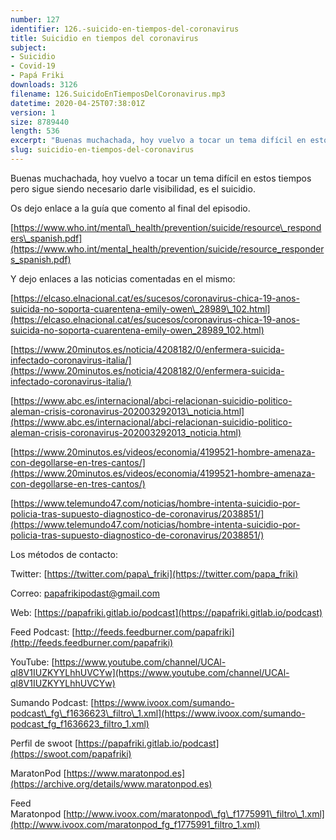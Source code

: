 ```yaml
---
number: 127
identifier: 126.-suicido-en-tiempos-del-coronavirus
title: Suicidio en tiempos del coronavirus
subject:
- Suicidio
- Covid-19
- Papá Friki
downloads: 3126
filename: 126.SuicidoEnTiemposDelCoronavirus.mp3
datetime: 2020-04-25T07:38:01Z
version: 1
size: 8789440
length: 536
excerpt: "Buenas muchachada, hoy vuelvo a tocar un tema difícil en estos tiempos pero sigue siendo necesario darle visibilidad, es el suicidio.\n\nOs dejo enlace a la guía que comento al final del episodio.\n\n[https://www.who.int/mental\\_health/prevention/suicide/resource\\_responders\\_spanish.pdf](https://www.who.int/mental_health/prevention/suicide/resource_responders_spanish.pdf)  \n\nY dejo enlaces a las noticias comentadas en el mismo:\n\n[https://elcaso.elnacional.cat/es/sucesos/coronavirus-chica-19-anos-suicida-no-soporta-cuarentena-emily-owen\\_28989\\_102.html](https://elcaso.elnacional.cat/es/sucesos/coronavirus-chica-19-anos-suicida-no-soporta-cuarentena-emily-owen_28989_102.html)\n\n[https://www.20minutos.es/noticia/4208182/0/enfermera-suicida-infectado-coronavirus-italia/](https://www.20minutos.es/noticia/4208182/0/enfermera-suicida-infectado-coronavirus-italia/)\n\n[https://www.abc.es/internacional/abci-relacionan-suicidio-politico-aleman-crisis-coronavirus-202003292013\\_noticia.html](https://www.abc.es/internacional/abci-relacionan-suicidio-politico-aleman-crisis-coronavirus-202003292013_noticia.html)\n\n[https://www.20minutos.es/videos/economia/4199521-hombre-amenaza-con-degollarse-en-tres-cantos/](https://www.20minutos.es/videos/economia/4199521-hombre-amenaza-con-degollarse-en-tres-cantos/)\n\n[https://www.telemundo47.com/noticias/hombre-intenta-suicidio-por-policia-tras-supuesto-diagnostico-de-coronavirus/2038851/](https://www.telemundo47.com/noticias/hombre-intenta-suicidio-por-policia-tras-supuesto-diagnostico-de-coronavirus/2038851/)\n\nLos métodos de contacto:  \n\nTwitter: [https://twitter.com/papa\\_friki](https://twitter"
slug: suicidio-en-tiempos-del-coronavirus
---
```

Buenas muchachada, hoy vuelvo a tocar un tema difícil en estos tiempos pero sigue siendo necesario darle visibilidad, es el suicidio.

Os dejo enlace a la guía que comento al final del episodio.

[https://www.who.int/mental\_health/prevention/suicide/resource\_responders\_spanish.pdf](https://www.who.int/mental_health/prevention/suicide/resource_responders_spanish.pdf)

Y dejo enlaces a las noticias comentadas en el mismo:

[https://elcaso.elnacional.cat/es/sucesos/coronavirus-chica-19-anos-suicida-no-soporta-cuarentena-emily-owen\_28989\_102.html](https://elcaso.elnacional.cat/es/sucesos/coronavirus-chica-19-anos-suicida-no-soporta-cuarentena-emily-owen_28989_102.html)

[https://www.20minutos.es/noticia/4208182/0/enfermera-suicida-infectado-coronavirus-italia/](https://www.20minutos.es/noticia/4208182/0/enfermera-suicida-infectado-coronavirus-italia/)

[https://www.abc.es/internacional/abci-relacionan-suicidio-politico-aleman-crisis-coronavirus-202003292013\_noticia.html](https://www.abc.es/internacional/abci-relacionan-suicidio-politico-aleman-crisis-coronavirus-202003292013_noticia.html)

[https://www.20minutos.es/videos/economia/4199521-hombre-amenaza-con-degollarse-en-tres-cantos/](https://www.20minutos.es/videos/economia/4199521-hombre-amenaza-con-degollarse-en-tres-cantos/)

[https://www.telemundo47.com/noticias/hombre-intenta-suicidio-por-policia-tras-supuesto-diagnostico-de-coronavirus/2038851/](https://www.telemundo47.com/noticias/hombre-intenta-suicidio-por-policia-tras-supuesto-diagnostico-de-coronavirus/2038851/)

Los métodos de contacto:

Twitter: [https://twitter.com/papa\_friki](https://twitter.com/papa_friki)

Correo: [papafrikipodast@gmail.com](https://archive.org/details/papafrikipodast@gmail.com)

Web: [https://papafriki.gitlab.io/podcast](https://papafriki.gitlab.io/podcast)

Feed Podcast: [http://feeds.feedburner.com/papafriki](http://feeds.feedburner.com/papafriki)

YouTube: [https://www.youtube.com/channel/UCAl-ql8V1IUZKYYLhhUVCYw](https://www.youtube.com/channel/UCAl-ql8V1IUZKYYLhhUVCYw)

Sumando Podcast: [https://www.ivoox.com/sumando-podcast\_fg\_f1636623\_filtro\_1.xml](https://www.ivoox.com/sumando-podcast_fg_f1636623_filtro_1.xml)

Perfil de swoot [https://papafriki.gitlab.io/podcast](https://swoot.com/papafriki)

MaratonPod [https://www.maratonpod.es](https://archive.org/details/www.maratonpod.es)

Feed Maratonpod [http://www.ivoox.com/maratonpod\_fg\_f1775991\_filtro\_1.xml](http://www.ivoox.com/maratonpod_fg_f1775991_filtro_1.xml)
